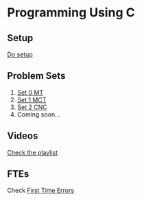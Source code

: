 <h1>Programming Using C</h1>

<h2>Setup</h2>
<p><a href="setup/" target="_blank" rel="noopener noreferrer">Do setup</a></p>

<h2>Problem Sets</h2>
<ol>
  <li><a href="psets/0/" target="_blank" rel="noopener noreferrer">Set 0 MT</a></li>
  <li><a href="psets/1/" target="_blank" rel="noopener noreferrer">Set 1 MCT</a></li>
  <li><a href="psets/2/" target="_blank" rel="noopener noreferrer">Set 2 CNC</a></li>
  <li>Coming soon...</li>
</ol>

<h2>Videos</h2>
<p><a href="https://youtube.com/playlist?list=PL2JHjjegWZ1ROCsHbAMhRifS5eoGiP9YE&i=ESsdyVmo_uuHcgj1" target="_blank" rel="noopener noreferrer">Check the playlist</a></p>

<h2>FTEs</h2>
<p>Check <a href="ftes/" target="_blank" rel="noopener noreferrer">First Time Errors</a></p>
